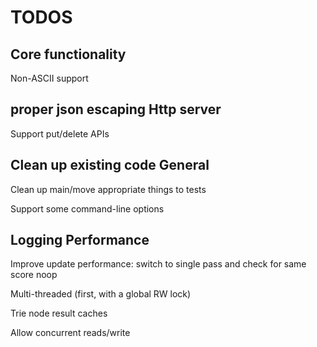TODOS
=====
Core functionality
------------------
Non-ASCII support

proper json escaping
Http server
-----------
Support put/delete APIs

Clean up existing code
General
-------
Clean up main/move appropriate things to tests

Support some command-line options

Logging
Performance
-----------
Improve update performance: switch to single pass and check for same score noop

Multi-threaded (first, with a global RW lock)

Trie node result caches

Allow concurrent reads/write
